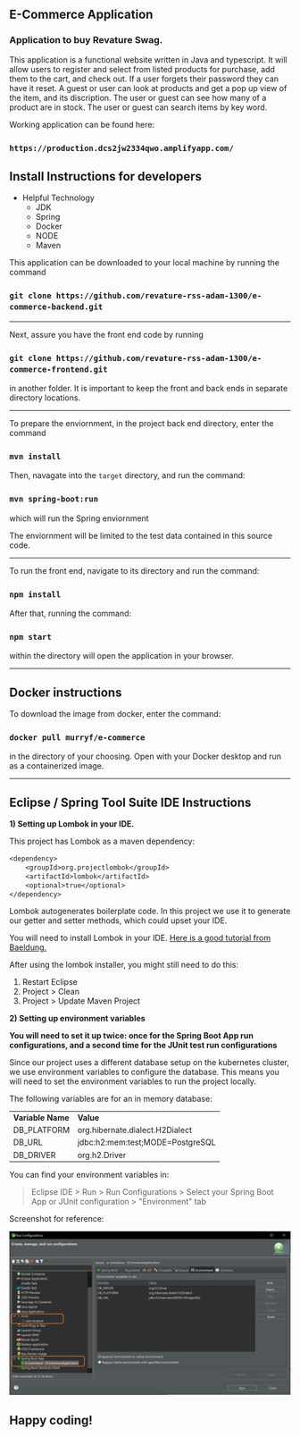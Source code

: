 ## E-Commerce Application

### Application to buy Revature Swag. 

This application is a functional website written in Java and typescript. It will allow users to register and select from listed products for purchase, add them to the cart, and check out. If a user forgets their password they can have it reset. A guest or user can look at products and get a pop up view of the item, and its discription. The user or guest can see how many of a product are in stock. The user or guest can search items by key word.

Working application can be found here:
### `https://production.dcs2jw2334qwo.amplifyapp.com/`

## Install Instructions for developers
- Helpful Technology
  - JDK 
  - Spring
  - Docker
  - NODE
  - Maven

This application can be downloaded to your local machine by running the command
### `git clone https://github.com/revature-rss-adam-1300/e-commerce-backend.git`
-----------
Next, assure you have the front end code by running 
### `git clone https://github.com/revature-rss-adam-1300/e-commerce-frontend.git`

in another folder. It is important to keep the front and back ends in separate directory locations.


-----------
To prepare the enviornment, in the project back end directory, enter the command
### `mvn install`

Then, navagate into the `target` directory, and run the command:
### `mvn spring-boot:run`
which will run the Spring enviornment

The enviornment will be limited to the test data contained in this source code. 


----------
To run the front end, navigate to its directory and run the command:
### `npm install`
After that, running the command:
### `npm start` 
within the directory will open the application in your browser. 

----------
## Docker instructions
To download the image from docker, enter the command:
### `docker pull murryf/e-commerce`

in the directory of your choosing. Open with your Docker desktop and run as a containerized image.


----------
## Eclipse / Spring Tool Suite IDE Instructions
**1) Setting up Lombok in your IDE.**

This project has Lombok as a maven dependency:

	<dependency>
		<groupId>org.projectlombok</groupId>
		<artifactId>lombok</artifactId>
		<optional>true</optional>
	</dependency>

Lombok autogenerates boilerplate code. In this project we use it to generate our getter and setter methods, which could upset your IDE.

You will need to install Lombok in your IDE. [Here is a good tutorial from Baeldung.](https://www.baeldung.com/lombok-ide)

After using the lombok installer, you might still need to do this:
1. Restart Eclipse
2. Project > Clean
3. Project > Update Maven Project

**2) Setting up environment variables**

**You will need to set it up twice: once for the Spring Boot App run configurations, and a second time for the JUnit test run configurations**

Since our project uses a different database setup on the kubernetes cluster, we use environment variables to configure the database. This means you will need to set the environment variables to run the project locally.

The following variables are for an in memory database:

<table>
    <tr>
        <td><b>Variable Name</b></td>
        <td><b>Value</b></td>
    </tr>
    <tr>
        <td>DB_PLATFORM</td>
        <td>org.hibernate.dialect.H2Dialect</td>
    </tr>
    <tr>
        <td>DB_URL</td>
        <td>jdbc:h2:mem:test;MODE=PostgreSQL</td>
    </tr>
    <tr>
        <td>DB_DRIVER</td>
        <td>org.h2.Driver</td>
    </tr>
</table>

You can find your environment variables in:

> Eclipse IDE > Run > Run Configurations > Select your Spring Boot App or JUnit configuration > "Environment" tab

Screenshot for reference:

<img src="screenshots/eclipse-run-configurations.png" width="720"/>

## Happy coding!
